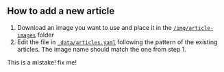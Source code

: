 ## How to add a new article
1. Download an image you want to use and place it in the <a href="https://github.com/sarafredman/sarafredman.github.io/tree/master/img/article-images">`/img/article-images`</a> folder
2. Edit the file in <a href="https://github.com/sarafredman/sarafredman.github.io/blob/master/_data/articles.yaml">`_data/articles.yaml`</a> following the pattern of the existing articles. The image name should match the one from step 1.



This is a mistake! fix me!
